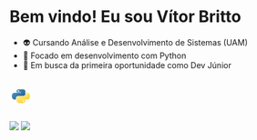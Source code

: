 # Bem vindo! Eu sou Vítor Britto
- 👽 Cursando Análise e Desenvolvimento de Sistemas (UAM)
- 👾 Focado em desenvolvimento com Python
- 🚀 Em busca da primeira oportunidade como Dev Júnior

<div style="display: inline_block"><br>
  <img align="center" alt="Rafa-Python" height="30" width="40" src="https://raw.githubusercontent.com/devicons/devicon/master/icons/python/python-original.svg">
 </div>

##

<div> 
  <a href="https://www.instagram.com/vitorbritto_/?next=%2F" target="_blank"><img src="https://img.shields.io/badge/-Instagram-%23E4405F?style=for-the-badge&logo=instagram&logoColor=white" target="_blank]"></a>
  <a href="https://www.linkedin.com/in/v%C3%ADtor-britto-baa947269/" target="_blank"><img src="https://img.shields.io/badge/-LinkedIn-%230077B5?style=for-the-badge&logo=linkedin&logoColor=white" target="_blank"></a> 
</div>
